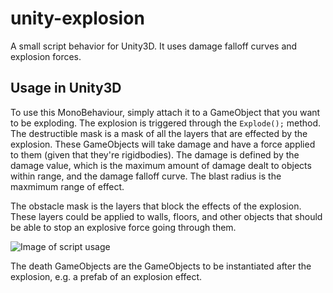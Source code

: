 # unity-explosion
A small script behavior for Unity3D. It uses damage falloff curves and explosion forces.

## Usage in Unity3D
To use this MonoBehaviour, simply attach it to a GameObject that you want to be exploding. The explosion is triggered through the `Explode();` method. The destructible mask is a mask of all the layers that are effected by the explosion. These GameObjects will take damage and have a force applied to them (given that they're rigidbodies). The damage is defined by the damage value, which is the maximum amount of damage dealt to objects within range, and the damage falloff curve. The blast radius is the maxmimum range of effect.

The obstacle mask is the layers that block the effects of the explosion. These layers could be applied to walls, floors, and other objects that should be able to stop an explosive force going through them.

![Image of script usage](https://i.imgur.com/cSbiZdt.png)

The death GameObjects are the GameObjects to be instantiated after the explosion, e.g. a prefab of an explosion effect.
